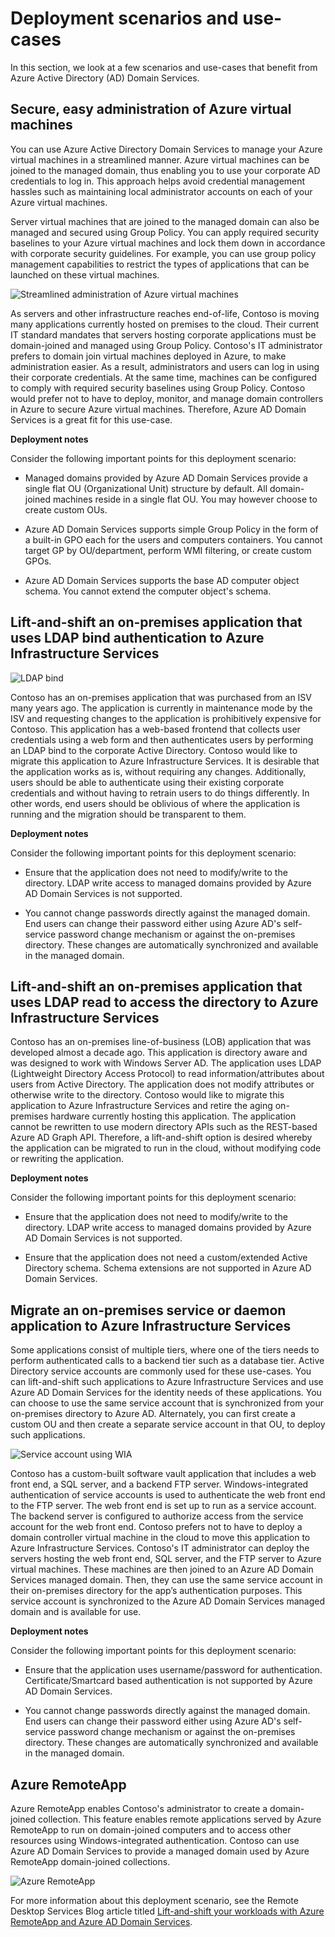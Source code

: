 <properties
	pageTitle="Azure Active Directory Domain Services: Deployment scenarios | Microsoft Azure"
	description="Deployment scenarios for Azure AD Domain Services"
	services="active-directory-ds"
	documentationCenter=""
	authors="mahesh-unnikrishnan"
	manager="stevenpo"
	editor="curtand"/>

<tags
	ms.service="active-directory-ds"
	ms.workload="identity"
	ms.tgt_pltfrm="na"
	ms.devlang="na"
	ms.topic="article"
	ms.date="09/21/2016"
	ms.author="maheshu"/>


# Deployment scenarios and use-cases
In this section, we look at a few scenarios and use-cases that benefit from Azure Active Directory (AD) Domain Services.

## Secure, easy administration of Azure virtual machines
You can use Azure Active Directory Domain Services to manage your Azure virtual machines in a streamlined manner. Azure virtual machines can be joined to the managed domain, thus enabling you to use your corporate AD credentials to log in. This approach helps avoid credential management hassles such as maintaining local administrator accounts on each of your Azure virtual machines.

Server virtual machines that are joined to the managed domain can also be managed and secured using Group Policy. You can apply required security baselines to your Azure virtual machines and lock them down in accordance with corporate security guidelines. For example, you can use group policy management capabilities to restrict the types of applications that can be launched on these virtual machines.

![Streamlined administration of Azure virtual machines](./media/active-directory-domain-services-scenarios/streamlined-vm-administration.png)

As servers and other infrastructure reaches end-of-life, Contoso is moving many applications currently hosted on premises to the cloud. Their current IT standard mandates that servers hosting corporate applications must be domain-joined and managed using Group Policy. Contoso's IT administrator prefers to domain join virtual machines deployed in Azure, to make administration easier. As a result, administrators and users can log in using their corporate credentials. At the same time, machines can be configured to comply with required security baselines using Group Policy. Contoso would prefer not to have to deploy, monitor, and manage domain controllers in Azure to secure Azure virtual machines. Therefore, Azure AD Domain Services is a great fit for this use-case.

**Deployment notes**

Consider the following important points for this deployment scenario:

- Managed domains provided by Azure AD Domain Services provide a single flat OU (Organizational Unit) structure by default. All domain-joined machines reside in a single flat
OU. You may however choose to create custom OUs.

- Azure AD Domain Services supports simple Group Policy in the form of a built-in GPO each for the users and computers containers. You cannot target GP by OU/department, perform WMI filtering, or create custom GPOs.

- Azure AD Domain Services supports the base AD computer object schema. You cannot extend the computer object's schema.


## Lift-and-shift an on-premises application that uses LDAP bind authentication to Azure Infrastructure Services

![LDAP bind](./media/active-directory-domain-services-scenarios/ldap-bind.png)

Contoso has an on-premises application that was purchased from an ISV many years ago. The application is currently in maintenance mode by the ISV and requesting changes to the application is prohibitively expensive for Contoso. This application has a web-based frontend that collects user credentials using a web form and then authenticates users by performing an LDAP bind to the corporate Active Directory. Contoso would like to migrate this application to Azure Infrastructure Services. It is desirable that the application works as is, without requiring any changes. Additionally, users should be able to authenticate using their existing corporate credentials and without having to retrain users to do things differently. In other words, end users should be oblivious of where the application is running and the migration should be transparent to them.

**Deployment notes**

Consider the following important points for this deployment scenario:

- Ensure that the application does not need to modify/write to the directory. LDAP write access to managed domains provided by Azure AD Domain Services is not supported.

- You cannot change passwords directly against the managed domain. End users can change their password either using Azure AD's self-service password change mechanism or against the on-premises directory. These changes are automatically synchronized and available in the managed domain.


## Lift-and-shift an on-premises application that uses LDAP read to access the directory to Azure Infrastructure Services
Contoso has an on-premises line-of-business (LOB) application that was developed almost a decade ago. This application is directory aware and was designed to work with Windows Server AD. The application uses LDAP (Lightweight Directory Access Protocol) to read information/attributes about users from Active Directory. The application does not modify attributes or otherwise write to the directory. Contoso would like to migrate this application to Azure Infrastructure Services and retire the aging on-premises hardware currently hosting this application. The application cannot be rewritten to use modern directory APIs such as the REST-based Azure AD Graph API. Therefore, a lift-and-shift option is desired whereby the application can be migrated to run in the cloud, without modifying code or rewriting the application.

**Deployment notes**

Consider the following important points for this deployment scenario:

- Ensure that the application does not need to modify/write to the directory. LDAP write access to managed domains provided by Azure AD Domain Services is not supported.

- Ensure that the application does not need a custom/extended Active Directory schema. Schema extensions are not supported in Azure AD Domain Services.


## Migrate an on-premises service or daemon application to Azure Infrastructure Services
Some applications consist of multiple tiers, where one of the tiers needs to perform authenticated calls to a backend tier such as a database tier. Active Directory service accounts are commonly used for these use-cases. You can lift-and-shift such applications to Azure Infrastructure Services and use Azure AD Domain Services for the identity needs of these applications. You can choose to use the same service account that is synchronized from your on-premises directory to Azure AD. Alternately, you can first create a custom OU and then create a separate service account in that OU, to deploy such applications.

![Service account using WIA](./media/active-directory-domain-services-scenarios/wia-service-account.png)

Contoso has a custom-built software vault application that includes a web front end, a SQL server, and a backend FTP server. Windows-integrated authentication of service accounts is used to authenticate the web front end to the FTP server. The web front end is set up to run as a service account. The backend server is configured to authorize access from the service account for the web front end. Contoso prefers not to have to deploy a domain controller virtual machine in the cloud to move this application to Azure Infrastructure Services. Contoso's IT administrator can deploy the servers hosting the web front end, SQL server, and the FTP server to Azure virtual machines. These machines are then joined to an Azure AD Domain Services managed domain. Then, they can use the same service account in their on-premises directory for the app’s authentication purposes. This service account is synchronized to the Azure AD Domain Services managed domain and is available for use.

**Deployment notes**

Consider the following important points for this deployment scenario:

- Ensure that the application uses username/password for authentication. Certificate/Smartcard based authentication is not supported by Azure AD Domain Services.

- You cannot change passwords directly against the managed domain. End users can change their password either using Azure AD's self-service password change mechanism or against the on-premises directory. These changes are automatically synchronized and available in the managed domain.


## Azure RemoteApp
Azure RemoteApp enables Contoso's administrator to create a domain-joined collection. This feature enables remote applications served by Azure RemoteApp to run on domain-joined computers and to access other resources using Windows-integrated authentication. Contoso can use Azure AD Domain Services to provide a managed domain used by Azure RemoteApp domain-joined collections.

![Azure RemoteApp](./media/active-directory-domain-services-scenarios/azure-remoteapp.png)

For more information about this deployment scenario, see the Remote Desktop Services Blog article titled [Lift-and-shift your workloads with Azure RemoteApp and Azure AD Domain Services](http://blogs.msdn.com/b/rds/archive/2016/01/19/lift-and-shift-your-workloads-with-azure-remoteapp-and-azure-ad-domain-services.aspx).
